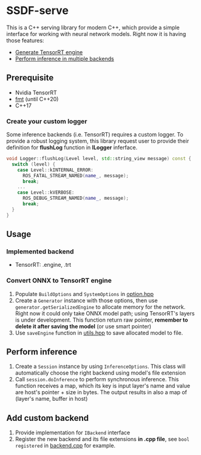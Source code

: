 # SSDF-serve

This is a C++ serving library for modern C++, which provide a simple interface for working with neural network models. Right now it is having those features:

- [Generate TensorRT engine](#convert-onnx-to-tensorrt-engine)
- [Perform inference in multiple backends](#perform-inference)

## Prerequisite

- Nvidia TensorRT
- [fmt](https://fmt.dev/latest/index.html) (until C++20)
- C++17

### Create your custom logger

Some inference backends (i.e. TensorRT) requires a custom logger. To provide a robust logging system, this library request user to provide their definition for **flushLog** function in **ILogger** inferface.

```cpp
void Logger::flushLog(Level level, std::string_view message) const {
  switch (level) {
    case Level::kINTERNAL_ERROR:
      ROS_FATAL_STREAM_NAMED(name_, message);
      break;
    ...
    case Level::kVERBOSE:
      ROS_DEBUG_STREAM_NAMED(name_, message);
      break;
  }
}
```

## Usage

### Implemented backend

- TensorRT: .engine, .trt

### Convert ONNX to TensorRT engine

1. Populate `BuildOptions` and `SystemOptions` in [option.hpp](include/trt/option.hpp)
2. Create a `Generator` instance with those options, then use `generator.getSerializedEngine` to allocate memory for the network. Right now it could only take ONNX model path; using TensorRT's layers is under development. This function return raw pointer, **remember to delete it after saving the model** (or use smart pointer)
3. Use `saveEngine` function in [utils.hpp](include/trt/utils.hpp) to save allocated model to file.

## Perform inference

1. Create a `Session` instance by using `InferenceOptions`. This class will automatically choose the right backend using model's file extension
2. Call `session.doInference` to perform synchronous inference. This function receives a map, which its key is input layer's name and value are host's pointer + size in bytes.
The output results in also a map of (layer's name, buffer in host)

## Add custom backend

1. Provide implementation for `IBackend` interface
2. Register the new backend and its file extensions **in .cpp file**, see `bool registered` in [backend.cpp](src/trt/backend.cpp) for example.
